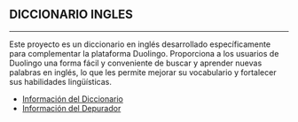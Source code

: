 **DICCIONARIO INGLES**
---
---
Este proyecto es un diccionario en inglés 
desarrollado específicamente para complementar 
la plataforma Duolingo. Proporciona a los usuarios 
de Duolingo una forma fácil y conveniente de buscar 
y aprender nuevas palabras en inglés, lo que les 
permite mejorar su vocabulario y fortalecer sus 
habilidades lingüísticas.

* [Información del Diccionario](src/docs/InfoDiccionario.md)
* [Información del Depurador](src/docs/InfoDepurador.md)
